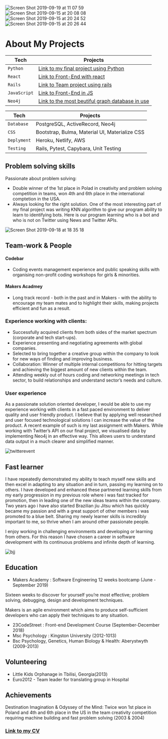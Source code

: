 ![Screen Shot 2019-09-19 at 11 07 59](https://user-images.githubusercontent.com/30932310/65230259-d2206500-dacd-11e9-979a-bc269a442a1b.png)
![Screen Shot 2019-09-15 at 20 08 08](https://user-images.githubusercontent.com/30932310/64926507-196cd400-d7f6-11e9-9afc-7ab2cb9cb39c.png)
![Screen Shot 2019-09-15 at 20 24 52](https://user-images.githubusercontent.com/30932310/64926574-f42c9580-d7f6-11e9-9b70-a98448859d58.png)
![Screen Shot 2019-09-15 at 20 26 44](https://user-images.githubusercontent.com/30932310/64926587-30f88c80-d7f7-11e9-90b9-0e70184b322a.png)

# About My Projects 

| Tech| Projects |
| --- | --- |
| `Python` | [Link to my final project using Python](https://github.com/BenjaminDarking/project_pry) |
| `React` | [Link to Front-End with react](https://github.com/BenjaminDarking/project_pry/tree/master/react) |
| `Rails` | [Link to Team project using rails](https://github.com/KajaMaria/Acebook) |
| `JavaScript` | [Link to Front-End in JS](https://github.com/KajaMaria/news-summary-challenge) |
| `Neo4j` | [Link to the most beutiful graph database in use](https://github.com/BenjaminDarking/project_pry/blob/master/react/src/components/neo.js) |


| Tech| Projects |
| --- | --- |
| `Database` | PostgreSQL, ActiveRecord, Neo4j|
| `CSS` | Bootstrap, Bulma, Material UI, Materialize CSS |
| `Deplyment` | 	Heroku, Netlify, AWS |
| `Testing`| Rails, Pytest, Capybara, Unit Testing  |


## Problem solving skills

 Passionate about problem solving:
 - Double winner of the 1st place in Polad in creativity and problem solving competition in teams, won 4th and 6th place in the international comptetion in the USA. 
 - Always looking for the right solution. One of the most interesting part of my final project was writing KNN algorithm to give our program ability to learn to identifying bots. Here is our program learning who is a bot and who is not on Twitter using News and Twitter APIs.

![Screen Shot 2019-09-18 at 18 35 18](https://user-images.githubusercontent.com/30932310/65229148-14e13d80-dacc-11e9-9a60-67b2a04fdc8c.png)

## Team-work & People

#### Codebar

- Coding events management experience and public speaking skills with organising non-profit coding workshops for girls & minorities.

#### Makers Acadmey

 - Long track record - both in the past and in Makers - with the ability to encourage my team mates and to highlight their skills, making projects efficient and fun as a result. 


### Experience working with clients:  

- Successfully acquired clients from both sides of the market spectrum (corporate and tech start-ups).
- Experience presenting and negotiating agreements with global companies.
- Selected to bring together a creative group within the company to look for new ways of finding and improving business.
- Collaboration: Winner of multiple internal competitions for hitting targets and achieving the biggest amount of new clients within the team.
- Attending weekly out of hours coding and networking meetings in tech sector, to build relationships and understand sector’s needs and culture.

### User experience 

As a passionate solution oriented developer, I would be able to use my experience working with clients in a fast paced environment to deliver quality and user friendly product. 
I believe that by applying well researched and user focused technological solutions I can increase the value of the product. 
A recent example of such is my last assignment with Makers. While working with Twitter’s API on our final project, we visualised data by implementing Neo4j in an effective way. This allows users to understand data output in a much clearer and simplified manner. 



![twitterevent](https://user-images.githubusercontent.com/30932310/65262554-de76e300-db0a-11e9-93d7-bcf40630a7ea.jpg)


## Fast learner 

I have repeatedly demonstrated my ability to teach myself new skills and then excel in adapting to any situation and in turn, passing my learning on to others. I have developed and enhanced these partnered learning skills from my early progression in my previous role where i was fast tracked for promotion, then in leading one of the new ideas teams within the company.
 Two years ago i have also started Brazilian jiu Jitsu which has quickly became my passion and with a great support of other members i was promoted to a blue belt. Sharing my newly learner skills is incredibly important to me, so thrive when I am around other passionate people.

I enjoy working in challenging environments and developing or learning from others. For this reason I have chosen a career in software development with its continuous problems and infinite depth of learning.

![bjj](https://user-images.githubusercontent.com/30932310/65262189-14679780-db0a-11e9-988d-985595f408f0.jpg)

## Education

- Makers Academy : Software Engineering 12 weeks bootcamp (June - September 2019) 

Sixteen weeks to discover for yourself you’re most effective; problem solving, debugging, design and development techniques.

Makers is an agile environment which aims to produce self-sufficient developers who can apply their techniques to any situation.

- 23CodeStreet : Front-end Development Course (September-December 2018)
- Msc Psychology : Kingston University (2012-1013)
- Bsc Psychology, Genetics, Human Biology & Health: Aberystwyth (2009-2013)

## Volunteering

- Little Kids Orphanage in Tbilisi, Georgia(2013) 
- Euro2012 - Team leader for translating group in Hospital

## Achievements

Destination Imagination & Odyssey of the Mind: Twice won 1st place in Poland and 4th and 6th place in the US in the team creativity competition requiring machine building and fast problem solving (2003 & 2004)

### [Link to my CV](https://drive.google.com/file/d/12pSqlx13Eyz4_s7VeLRwXjaluj-mA2Pk/view?usp=sharing)
